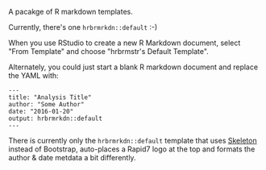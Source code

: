 A pacakge of R markdown templates.

Currently, there's one `hrbrmrkdn::default` :-)

When you use RStudio to create a new R Markdown document, select "From Template" and
choose "hrbrmstr's Default Template". 

Alternately, you could just start a blank R markdown document and replace the YAML with:

    ---
    title: "Analysis Title"
    author: "Some Author"
    date: "2016-01-20"
    output: hrbrmrkdn::default
    ---
    
There is currently only the `hrbrmrkdn::default` template that uses [Skeleton](http://getskeleton.com) instead of Bootstrap, auto-places a Rapid7 logo at the top and formats the author & date metdata a bit differently.
